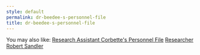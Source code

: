```yaml
---
style: default
permalink: dr-beedee-s-personnel-file
title: dr-beedee-s-personnel-file
---
```

You may also like:
[Research Assistant Corbette's Personnel File](http://scp-wiki.net/salman-corbette-personnel-file)
[Researcher Robert Sandler](http://scp-wiki.net/personnel-file-of-robert-sandler)